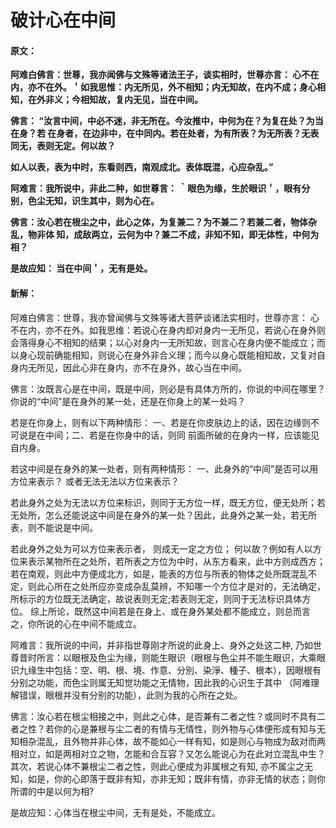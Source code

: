 # 破计心在中间

#### 原文：

**阿难白佛言：世尊，我亦闻佛与文殊等诸法王子，谈实相时，世尊亦言： 心不在内，亦不在外。＇如我思惟：内无所见，外不相知；内无知故，在内不成；身心相知，在外非义；今相知故，复内无见，当在中间。**

**佛言： “汝言中间，中必不迷，非无所在。今汝推中，中何为在？为复在处？为当在身？若
在身者，在边非中，在中同内。若在处者，为有所表？为无所表？无表同无，表则无定。何以故？**

**如人以表，表为中时，东看则西，南观成北。表体既混，心应杂乱。”**

**阿难言：我所说中，非此二种，如世尊言： ｀眼色为缘，生於眼识＇，眼有分别，色尘无知，识生其中，则为心在。**

**佛言：汝心若在根尘之中，此心之体，为复兼二？为不兼二？若兼二者，物体杂乱，物非体
知，成敌两立，云何为中？兼二不成，非知不知，即无体性，中何为相？**

**是故应知： 当在中间＇，无有是处。**

#### 新解：

阿难白佛言：世尊，我亦曾闻佛与文殊等诸大菩萨谈诸法实相时，世尊亦言： 心不在内，亦不在外。如我思维：若说心在身内却对身内一无所见，若说心在身外则会落得身心不相知的结果；以心对身内一无所知故，则言心在身内便不能成立；而以身心现前确能相知，则说心在身外非合义理；而今以身心既能相知故，又复对自身内无所见，因此心非在身内，亦不在身外，故心当在中间。

佛言：汝既言心是在中间，既是中间，则必是有具体方所的，你说的中间在哪里？你说的“中间”是在身外的某一处，还是在你身上的某一处吗？ 

若是在你身上，则有以下两种情形：
一、若是在你皮肤边上的话，因在边缘则不可说是在中间；二、若是在你身中的话，则同
前面所破的在身内一样，应该能见自内身。

若这中间是在身外的某一处者，则有两种情形：
一、此身外的“中间”是否可以用方位来表示？ 或者无法无法以方位来表示？

若此身外之处为无法以方位来标识，则同于无方位一样，既无方位，便无处所；若无处所，怎么还能说这中间是在身外的某一处？因此，此身外之某一处，若无所表，则不能说是中间。

若此身外之处为可以方位来表示者， 则成无一定之方位； 何以故？例如有人以方位来表示某物所在之处所，若所表之方位为中时，从东方看来，此中方则成西方；若在南观，则此中方便成北方，如是，能表的方位与所表的物体之处所既混乱不定，则此心所在之处所应亦变成杂乱莫辨，不知哪一个方位才是对的，无法确定，所标示的方位既无法确定，故说表则无定;若表则无定，则同于无法标识具体方位。
综上所论，既然这中间若是在身上、或在身外某处都不能成立，则总而言之，你所说的心在中间不能成立。

阿难言：我所说的中间，并非指世尊刚才所说的此身上、身外之处这二种, 乃如世尊昔时所言：以眼根及色尘为缘，则能生眼识（眼根与色尘并不能生眼识，大乘眼识九缘生中包括：空、明、根、境、作意、分別、染淨、種子、根本），因眼根有分别之功能，而色尘则属无知觉功能之无情物，因此我的心识生于其中 （阿难理解错误，眼根并没有分别的功能），此则为我的心所在之处。

佛言：汝心若在根尘相接之中，则此之心体，是否兼有二者之性？或同时不具有二者之性？若你的心是兼根与尘二者的有情与无情性，则外物与心体便形成有知与无知相杂混乱，且外物并非心体，故不能如心一样有知，如是则心与物成为敌对而两相对立，如是两相对立之物，怎能和合互容？又怎么能说心为在此对立混乱中生？
其次，若说心体不兼根尘二者之性，则此心便成为非属根之有知, 亦不属尘之无知，如是，你的心即落于既非有知，亦非无知；既非有情，亦非无情的状态；则你所谓的中是以何为相?

是故应知：心体当在根尘中间，无有是处，不能成立。
